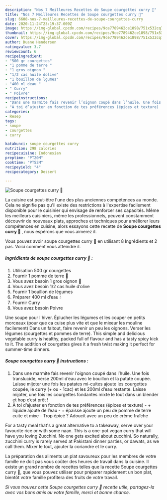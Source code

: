 ```yaml
---
description: "Nos 7 Meilleures Recettes de Soupe courgettes curry 🍵"
title: "Nos 7 Meilleures Recettes de Soupe courgettes curry 🍵"
slug: 6608-nos-7-meilleures-recettes-de-soupe-courgettes-curry
date: 2020-11-24T23:19:37.009Z
image: https://img-global.cpcdn.com/recipes/9ce7789462ce1898/751x532cq70/soupe-courgettes-curry-🍵-photo-principale-de-la-recette.jpg
thumbnail: https://img-global.cpcdn.com/recipes/9ce7789462ce1898/751x532cq70/soupe-courgettes-curry-🍵-photo-principale-de-la-recette.jpg
cover: https://img-global.cpcdn.com/recipes/9ce7789462ce1898/751x532cq70/soupe-courgettes-curry-🍵-photo-principale-de-la-recette.jpg
author: Duane Henderson
ratingvalue: 3.7
reviewcount: 6
recipeingredient:
- "500 gr courgettes"
- "1 pomme de terre "
- "1 gros oignon "
- "1/2 cas huile dolive"
- "1 bouillon de lgumes"
- "400 ml deau "
- " Curry"
- " Poivre"
recipeinstructions:
- "Dans une marmite fais revenir l’oignon coupé dans l’huile. Une fois translucide, verse 200ml d’eau avec le bouillon et la patate coupée. Laisse mijoter une fois les patates mi-cuites ajoute les courgettes coupée, le curry (+ ou - 1cac) et les 200ml d’eau restante. Laisse mijoter, une fois les courgettes fondantes mixte le tout dans un blender et hop c’est prêt !"
- "À toi d’ajuster en fonction de tes préférences (épices et texture)  + liquide ajoute de l’eau  + épaisse ajoute un peu de pomme de terre cuite et mixe  Trop épicé ? Adoucit avec un peu de crème fraîche"
categories:
- Resep
tags:
- soupe
- courgettes
- curry

katakunci: soupe courgettes curry 
nutrition: 298 calories
recipecuisine: Indonesian
preptime: "PT20M"
cooktime: "PT52M"
recipeyield: "4"
recipecategory: Dessert

---
```



![Soupe courgettes curry 🍵](https://img-global.cpcdn.com/recipes/9ce7789462ce1898/751x532cq70/soupe-courgettes-curry-🍵-photo-principale-de-la-recette.jpg)

La cuisine est peut-être l'une des plus anciennes compétences au monde. Cela ne signifie pas qu'il existe des restrictions à l'expertise facilement disponible pour le cuisinier qui envisage de renforcer ses capacités. Même les meilleurs cuisiniers, même les professionnels, peuvent constamment découvrir de nouveaux plats, approches et techniques pour améliorer leurs compétences en cuisine, alors essayons cette recette de <strong> Soupe courgettes curry 🍵 </strong>, nous espérons que vous aimerez il.

<!--inarticleads1-->

Vous pouvez avoir soupe courgettes curry 🍵 en utilisant 8 Ingrédients et 2 pas. Voici comment vous atteindre il.

##### Ingrédients de soupe courgettes curry 🍵 :

1. Utilisation 500 gr courgettes
1. Fournir 1 pomme de terre 🥔
1. Vous avez besoin 1 gros oignon 🧅
1. Vous avez besoin 1/2 cas huile d’olive
1. Fournir 1 bouillon de légumes
1. Préparer 400 ml d’eau 💧
1. Fournir  Curry
1. Vous avez besoin  Poivre


Une soupe pour l&#39;hiver. Éplucher les légumes et les couper en petits morceaux (pour que ca cuise plus vite et que le mixeur les mouline facilement) Dans un faitout, faire revenir un peu les oignons. Verser les légumes (courgettes et pommes de terre). This simple and delicious vegetable curry is healthy, packed full of flavour and has a tasty spicy kick to it. The addition of courgettes gives it a fresh twist making it perfect for summer-time dinners. 

<!--inarticleads2-->

##### Soupe courgettes curry 🍵 instructions :

1. Dans une marmite fais revenir l’oignon coupé dans l’huile. Une fois translucide, verse 200ml d’eau avec le bouillon et la patate coupée. Laisse mijoter une fois les patates mi-cuites ajoute les courgettes coupée, le curry (+ ou - 1cac) et les 200ml d’eau restante. Laisse mijoter, une fois les courgettes fondantes mixte le tout dans un blender et hop c’est prêt !
1. À toi d’ajuster en fonction de tes préférences (épices et texture)  - + liquide ajoute de l’eau  - + épaisse ajoute un peu de pomme de terre cuite et mixe  - Trop épicé ? Adoucit avec un peu de crème fraîche


For a tasty meal that&#39;s a great alternative to a takeaway, serve over your favourite rice or with some naan. This is a one-pot vegan curry that will have you loving Zucchini. No one gets excited about zucchini. So naturally, zucchini curry is rarely served at Pakistani dinner parties, or dawats, as we call them. Mixer le tout, ajouter la coriandre et le curry. 

<!--inarticleads1-->

<p>
La préparation des aliments un plat savoureux pour les membres de votre famille ne doit pas vous coûter des heures de travail dans la cuisine. Il existe un grand nombre de recettes telles que la recette Soupe courgettes curry 🍵, que vous pouvez utiliser pour préparer rapidement un bon plat, bientôt votre famille profitera des fruits de votre travail.
</p>

<p>
<i>Si vous trouvez cette Soupe courgettes curry 🍵 recette utile, partagez-la avec vos bons amis ou votre famille, merci et bonne chance.</i>
</p>

